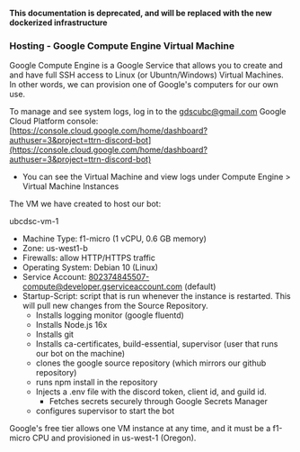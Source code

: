 **This documentation is deprecated, and will be replaced with the new dockerized infrastructure**

### Hosting - Google Compute Engine Virtual Machine

Google Compute Engine is a Google Service that allows you to create and and have full SSH access to Linux (or Ubuntn/Windows) Virtual Machines.
In other words, we can provision one of Google's computers for our own use.

To manage and see system logs, log in to the gdscubc@gmail.com Google Cloud Platform console: [https://console.cloud.google.com/home/dashboard?authuser=3&project=ttrn-discord-bot](https://console.cloud.google.com/home/dashboard?authuser=3&project=ttrn-discord-bot)

- You can see the Virtual Machine and view logs under Compute Engine > Virtual Machine Instances

The VM we have created to host our bot: 

ubcdsc-vm-1

- Machine Type: f1-micro (1 vCPU, 0.6 GB memory)
- Zone: us-west1-b
- Firewalls: allow HTTP/HTTPS traffic
- Operating System: Debian 10 (Linux)
- Service Account: 802374845507-compute@developer.gserviceaccount.com (default)
- Startup-Script: script that is run whenever the instance is restarted. This will pull new changes from the Source Repository.
    - Installs logging monitor (google fluentd)
    - Installs Node.js 16x
    - Installs git
    - Installs ca-certificates, build-essential, supervisor (user that runs our bot on the machine)
    - clones the google source repository (which mirrors our github repository)
    - runs npm install in the repository
    - Injects a .env file with the discord token, client id, and guild id.
        - Fetches secrets securely through Google Secrets Manager
    - configures supervisor to start the bot

Google's free tier allows one VM instance at any time, and it must be a f1-micro CPU and provisioned in us-west-1 (Oregon).
